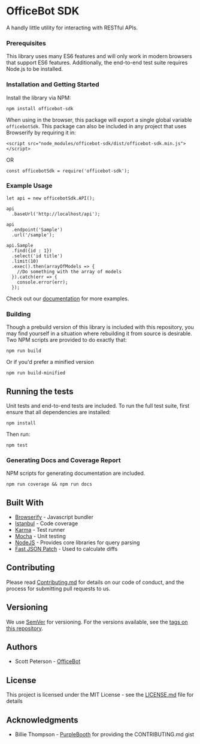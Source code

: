 # OfficeBot SDK

A handly little utility for interacting with RESTful APIs.

### Prerequisites

This library uses many ES6 features and will only work in modern browsers that support ES6 features. Additionally, the end-to-end test suite requires Node.js to be installed.

### Installation and Getting Started

Install the library via NPM:

```
npm install officebot-sdk
```

When using in the browser, this package will export a single global variable `officebotSdk`. This package can also be included in any 
project that uses Browserify by requiring it in:

```
<script src="node_modules/officebot-sdk/dist/officebot-sdk.min.js"></script>
```
OR
```
const officebotSdk = require('officebot-sdk');
```

### Example Usage

```
let api = new officebotSdk.API();

api
  .baseUrl('http://localhost/api');

api
  .endpoint('Sample')
  .url('/sample');

api.Sample
  .find({id : 1})
  .select('id title')
  .limit(10)
  .exec().then(arrayOfModels => {
    //Do something with the array of models
  }).catch(err => {
    console.error(err);
  });
```

Check out our [documentation](https://www.office-bot.com/sdk/docs) for more examples.

### Building

Though a prebuild version of this library is included with this repository, you may find yourself in a situation where rebuilding it from source is desirable. Two NPM scripts are provided to do exactly that:

```
npm run build
```

Or if you'd prefer a minified version

```
npm run build-minified
```

## Running the tests

Unit tests and end-to-end tests are included. To run the full test suite, first ensure that all dependencies are installed:

```
npm install
```

Then run:
```
npm test
```

### Generating Docs and Coverage Report

NPM scripts for generating documentation are included.

```
npm run coverage && npm run docs
```

## Built With

* [Browserify](http://browserify.org/) - Javascript bundler
* [Istanbul](https://istanbul.js.org/) - Code coverage
* [Karma](https://karma-runner.github.io/1.0/index.html) - Test runner
* [Mocha](https://mochajs.org/) - Unit testing
* [NodeJS](https://nodejs.org/en/) - Provides core libraries for query parsing
* [Fast JSON Patch](https://github.com/Starcounter-Jack/JSON-Patch) - Used to calculate diffs

## Contributing

Please read [Contributing.md](Contributing.md) for details on our code of conduct, and the process for submitting pull requests to us.

## Versioning

We use [SemVer](http://semver.org/) for versioning. For the versions available, see the [tags on this repository](https://github.com/OfficeBot/officebot-sdk/tags). 

## Authors

* Scott Peterson - [OfficeBot](https://github.com/OfficeBot)

## License

This project is licensed under the MIT License - see the [LICENSE.md](License.md) file for details

## Acknowledgments

* Billie Thompson - [PurpleBooth](https://github.com/PurpleBooth) for providing the CONTRIBUTING.md gist